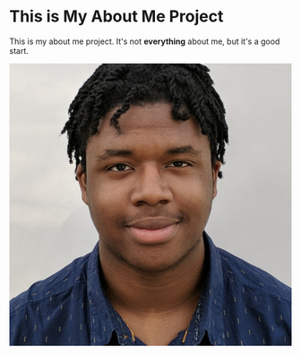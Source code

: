 # This is My About Me Project

This is my about me project. It's not **everything** about me, but it's a good start.

![Picture of James](ProfilePic.jpg)